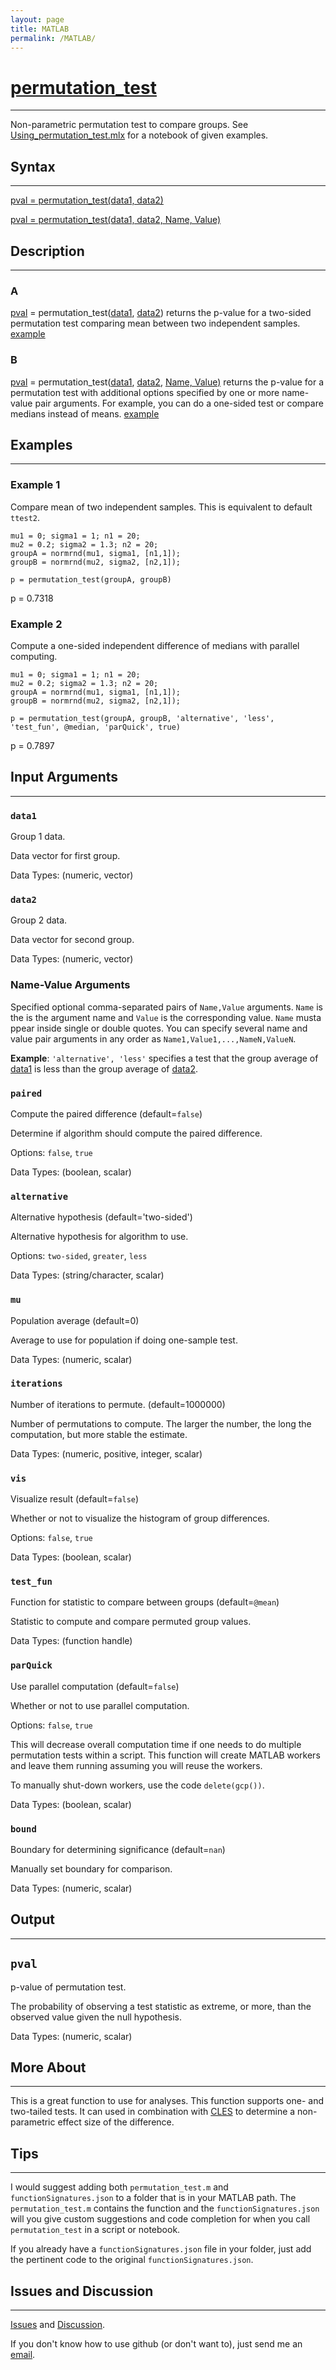 ```yaml
---
layout: page
title: MATLAB
permalink: /MATLAB/
---
```


# [permutation_test](https://github.com/tulimid1/permutation_test/blob/main/permutation_test.m) 
---

Non-parametric permutation test to compare groups. See [Using_permutation_test.mlx](https://github.com/tulimid1/permutation_test/blob/main/Using_permutation_test.mlx) for a notebook of given examples. 

## Syntax
---
[pval = permutation_test(data1, data2)](#a)

[pval = permutation_test(data1, data2, Name, Value)](#b)

## Description
---
### A
[pval](#pval) = permutation_test([data1](#data1), [data2](#data2)) returns the p-value for a two-sided permutation test comparing mean between two independent samples. [example](#example-1)

### B
[pval](#pval) = permutation_test([data1](#data1), [data2](#data2), [Name, Value)](#name-value-arguments) returns the p-value for a permutation test with additional options specified by one or more name-value pair arguments. For example, you can do a one-sided test or compare medians instead of means. [example](#example-2)

## Examples 
---
### Example 1
Compare mean of two independent samples. This is equivalent to default `ttest2`. 

    mu1 = 0; sigma1 = 1; n1 = 20; 
    mu2 = 0.2; sigma2 = 1.3; n2 = 20; 
    groupA = normrnd(mu1, sigma1, [n1,1]);
    groupB = normrnd(mu2, sigma2, [n2,1]); 

    p = permutation_test(groupA, groupB)

p = 0.7318
    
### Example 2
Compute a one-sided independent difference of medians with parallel computing. 

    mu1 = 0; sigma1 = 1; n1 = 20; 
    mu2 = 0.2; sigma2 = 1.3; n2 = 20; 
    groupA = normrnd(mu1, sigma1, [n1,1]);
    groupB = normrnd(mu2, sigma2, [n2,1]); 

    p = permutation_test(groupA, groupB, 'alternative', 'less', 'test_fun', @median, 'parQuick', true)

p = 0.7897

## Input Arguments
---
### ```data1```
Group 1 data. 

Data vector for first group. 

Data Types: (numeric, vector)

### ```data2```
Group 2 data. 

Data vector for second group. 

Data Types: (numeric, vector)

### Name-Value Arguments

Specified optional comma-separated pairs of ```Name,Value``` arguments. ```Name``` is the is the argument name and ```Value``` is the corresponding value. ```Name``` musta ppear inside single or double quotes. You can specify several name and value pair arguments in any order as ```Name1,Value1,...,NameN,ValueN```. 

**Example**: ```'alternative', 'less'``` specifies a test that the group average of [data1](#data1) is less than the group average of [data2](#data2).

### ```paired```
Compute the paired difference (default=`false`)

Determine if algorithm should compute the paired difference. 

Options: `false`, `true`

Data Types: (boolean, scalar)

### ```alternative```
Alternative hypothesis (default='two-sided')

Alternative hypothesis for algorithm to use. 

Options: `two-sided`, `greater`, `less`

Data Types: (string/character, scalar)

### ```mu```
Population average (default=0)

Average to use for population if doing one-sample test. 

Data Types: (numeric, scalar)

### ```iterations```
Number of iterations to permute. (default=1000000)

Number of permutations to compute. The larger the number, the long the computation, but more stable the estimate. 

Data Types: (numeric, positive, integer, scalar)

### ```vis```
Visualize result (default=`false`)

Whether or not to visualize the histogram of group differences.

Options: `false`, `true`

Data Types: (boolean, scalar)

### ```test_fun```
Function for statistic to compare between groups (default=`@mean`)

Statistic to compute and compare permuted group values.  

Data Types: (function handle)

### ```parQuick```
Use parallel computation (default=`false`)

Whether or not to use parallel computation.  

Options: `false`, `true`

This will decrease overall computation time if one needs to do multiple permutation tests within a script. This function will create MATLAB workers and leave them running assuming you will reuse the workers. 

To manually shut-down workers, use the code `delete(gcp())`. 

Data Types: (boolean, scalar)

### ```bound```
Boundary for determining significance (default=`nan`)

Manually set boundary for comparison. 

Data Types: (numeric, scalar)

## Output
---

## ```pval```
p-value of permutation test. 

The probability of observing a test statistic as extreme, or more, than the observed value given the null hypothesis. 

Data Types: (numeric, scalar)

## More About 
---

This is a great function to use for analyses. This function supports one- and two-tailed tests. It can used in combination with [CLES]() to determine a non-parametric effect size of the difference. 

## Tips 
---

I would suggest adding both `permutation_test.m` and `functionSignatures.json` to a folder that is in your MATLAB path. The `permutation_test.m` contains the function and the `functionSignatures.json` will you give custom suggestions and code completion for when you call `permutation_test` in a script or notebook. 

If you already have a `functionSignatures.json` file in your folder, just add the pertinent code to the original `functionSignatures.json`. 

## Issues and Discussion
---

[Issues](https://github.com/tulimid1/permutation_test/issues) and [Discussion](https://github.com/tulimid1/permutation_test/discussions).

If you don't know how to use github (or don't want to), just send me an [email](mailto:tulimid@udel.edu). 

